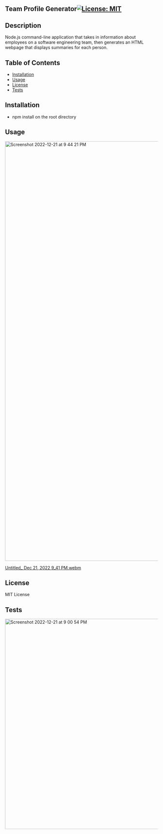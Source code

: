## Team Profile Generator[![License: MIT](https://img.shields.io/badge/License-MIT-yellow.svg)](https://opensource.org/licenses/MIT)

 ## Description
  Node.js command-line application that takes in information about employees on a software engineering team, then generates an HTML webpage that displays summaries for each person. 

 ## Table of Contents 
 
 - [Installation](#installation)
 - [Usage](#usage)
 - [License](#license)
 - [Tests](#tests)
 
 
 ## Installation
 - npm install on the root directory
 
 ## Usage
<img width="1383" alt="Screenshot 2022-12-21 at 9 44 21 PM" src="https://user-images.githubusercontent.com/113136342/209044186-7e3d003c-6623-4621-81e7-1cb9df81a4a2.png">

 [Untitled_ Dec 21, 2022 9_41 PM.webm](https://user-images.githubusercontent.com/113136342/209044554-1c6a6670-126e-4491-9ce6-4a9bf22d579a.webm)


 ## License
 MIT License

  ## Tests
<img width="693" alt="Screenshot 2022-12-21 at 9 00 54 PM" src="https://user-images.githubusercontent.com/113136342/209041724-e95b46e5-083c-44b9-9f4e-1a2a11a9bcfe.png">
